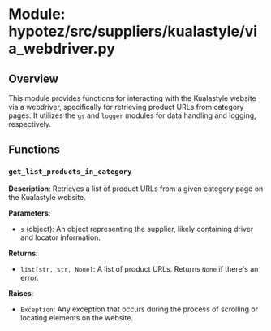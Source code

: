 # Module: hypotez/src/suppliers/kualastyle/via_webdriver.py

## Overview

This module provides functions for interacting with the Kualastyle website via a webdriver, specifically for retrieving product URLs from category pages.  It utilizes the `gs` and `logger` modules for data handling and logging, respectively.


## Functions

### `get_list_products_in_category`

**Description**: Retrieves a list of product URLs from a given category page on the Kualastyle website.

**Parameters**:

- `s` (object): An object representing the supplier, likely containing driver and locator information.

**Returns**:

- `list[str, str, None]`: A list of product URLs. Returns `None` if there's an error.

**Raises**:

- `Exception`:  Any exception that occurs during the process of scrolling or locating elements on the website.